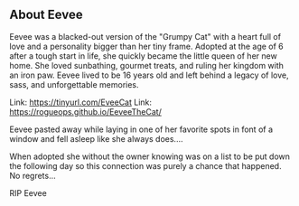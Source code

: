 <h2>About Eevee</h2>
        <p>Eevee was a blacked-out version of the "Grumpy Cat" with a heart full of love and a personality bigger than her tiny frame. Adopted at the age of 6 after a tough start in life, she quickly became the little queen of her new home. She loved sunbathing, gourmet treats, and ruling her kingdom with an iron paw. Eevee lived to be 16 years old and left behind a legacy of love, sass, and unforgettable memories.</p>

Link: https://tinyurl.com/EveeCat
Link: https://rogueops.github.io/EeveeTheCat/

Eevee pasted away while laying in one of her favorite spots in font of a window and fell asleep like she always does....

When adopted she without the owner knowing was on a list to be put down the following day so this connection was purely a chance that happened. No regrets...

RIP Eevee
